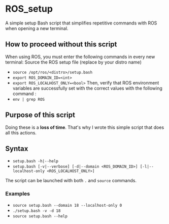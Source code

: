 
# ROS_setup

A simple setup Bash script that simplifies repetitive commands with ROS when opening a new terminal.

## How to proceed without this script

When using ROS, you must enter the following commands in every new terminal:
Source the ROS setup file (replace <distro> by your distro name)
- `source /opt/ros/<distro>/setup.bash`
- `export ROS_DOMAIN_ID=<int>`
- `export ROS_LOCALHOST_ONLY=<bool>`
Then, verify that ROS environment variables are successfully set with the correct values with the following command :
- `env | grep ROS`

## Purpose of this script

Doing these is a **loss of time**. That's why I wrote this simple script that does all this actions.

## Syntax
- `setup.bash -h|--help`
- `setup.bash [-v|--verbose] [-d|--domain <ROS_DOMAIN_ID>] [-l|--localhost-only <ROS_LOCALHOST_ONLY>]`

The script can be launched with both `.` and `source` commands.

### Examples

- `source setup.bash --domain 18 --localhost-only 0`
- `./setup.bash -v -d 18`
- `source setup.bash --help`
